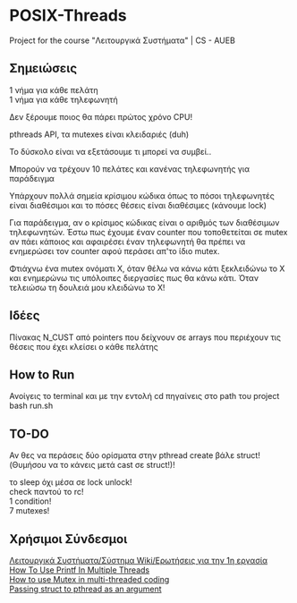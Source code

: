 # POSIX-Threads
Project for the course "Λειτουργικά Συστήματα" | CS - AUEB

## Σημειώσεις

1 νήμα για κάθε πελάτη <br>
1 νήμα για κάθε τηλεφωνητή

Δεν ξέρουμε ποιος θα πάρει πρώτος χρόνο CPU!

pthreads API, τα mutexes είναι κλειδαριές (duh)

Το δύσκολο είναι να εξετάσουμε τι μπορεί να συμβεί..

Μπορούν να τρέχουν 10 πελάτες και κανένας τηλεφωνητής για παράδειγμα

Υπάρχουν πολλά σημεία κρίσιμου κώδικα όπως το πόσοι τηλεφωνητές είναι διαθέσιμοι και το πόσες θέσεις είναι διαθέσιμες (κάνουμε lock)

Για παράδειγμα, αν ο κρίσιμος κώδικας είναι ο αριθμός των διαθέσιμων τηλεφωνητών. Έστω πως έχουμε έναν counter που τοποθετείται σε mutex αν πάει κάποιος και αφαιρέσει έναν τηλεφωνητή θα πρέπει να ενημερώσει τον counter αφού περάσει απ'το ίδιο mutex. 

Φτιάχνω ένα mutex ονόματι Χ, όταν θέλω να κάνω κάτι ξεκλειδώνω το Χ και ενημερώνω τις υπόλοιπες διεργασίες πως θα κάνω κάτι. Όταν τελειώσω τη δουλειά μου κλειδώνω το Χ!

## Ιδέες
Πίνακας N_CUST από pointers που δείχνουν σε arrays που περιέχουν τις θέσεις που έχει κλείσει ο κάθε πελάτης

## How to Run
Ανοίγεις το terminal και με την εντολή cd πηγαίνεις στο path του project<br>
bash run.sh 

## TO-DO
Αν θες να περάσεις δύο ορίσματα στην pthread create βάλε struct! (Θυμήσου να το κάνεις μετά cast σε struct!)!<br>

το sleep όχι μέσα σε lock unlock!<br>
check παντού το rc!<br>
1 condition!<br>
7 mutexes!<br>

## Χρήσιμοι Σύνδεσμοι

[Λειτουργικά Συστήματα/Σύστημα Wiki/Ερωτήσεις για την 1η εργασία](https://eclass.aueb.gr/modules/wiki/page.php?course=INF168&wikiId=3941&action=show "Λειτουργικά Συστήματα/Σύστημα Wiki/Ερωτήσεις για την 1η εργασία") <br>
[How To Use Printf In Multiple Threads](https://stackoverflow.com/questions/23586682/how-to-use-printf-in-multiple-threads "How To Use Printf In Multiple Threads") <br>
[How to use Mutex in multi-threaded coding](https://youtu.be/EthJVl3G21Y "How to use Mutex in multi-threaded coding")<br>
[Passing struct to pthread as an argument](https://stackoverflow.com/questions/20196121/passing-struct-to-pthread-as-an-argument "Passing struct to pthread as an argument")<br>
